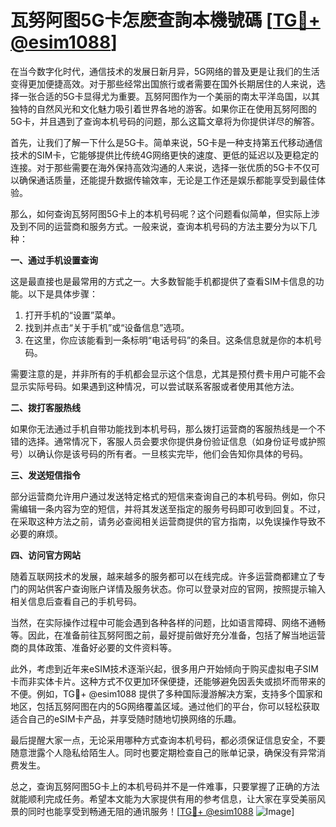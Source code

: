 # 瓦努阿图5G卡怎麽查詢本機號碼 [[TG💪+ @esim1088](https://t.me/s/esim1088)]

在当今数字化时代，通信技术的发展日新月异，5G网络的普及更是让我们的生活变得更加便捷高效。对于那些经常出国旅行或者需要在国外长期居住的人来说，选择一张合适的5G卡显得尤为重要。瓦努阿图作为一个美丽的南太平洋岛国，以其独特的自然风光和文化魅力吸引着世界各地的游客。如果你正在使用瓦努阿图的5G卡，并且遇到了查询本机号码的问题，那么这篇文章将为你提供详尽的解答。

首先，让我们了解一下什么是5G卡。简单来说，5G卡是一种支持第五代移动通信技术的SIM卡，它能够提供比传统4G网络更快的速度、更低的延迟以及更稳定的连接。对于那些需要在海外保持高效沟通的人来说，选择一张优质的5G卡不仅可以确保通话质量，还能提升数据传输效率，无论是工作还是娱乐都能享受到最佳体验。

那么，如何查询瓦努阿图5G卡上的本机号码呢？这个问题看似简单，但实际上涉及到不同的运营商和服务方式。一般来说，查询本机号码的方法主要分为以下几种：

**一、通过手机设置查询**

这是最直接也是最常用的方式之一。大多数智能手机都提供了查看SIM卡信息的功能。以下是具体步骤：

1. 打开手机的“设置”菜单。
2. 找到并点击“关于手机”或“设备信息”选项。
3. 在这里，你应该能看到一条标明“电话号码”的条目。这条信息就是你的本机号码。

需要注意的是，并非所有的手机都会显示这个信息，尤其是预付费卡用户可能不会显示实际号码。如果遇到这种情况，可以尝试联系客服或者使用其他方法。

**二、拨打客服热线**

如果你无法通过手机自带功能找到本机号码，那么拨打运营商的客服热线是一个不错的选择。通常情况下，客服人员会要求你提供身份验证信息（如身份证号或护照号）以确认你是该号码的所有者。一旦核实完毕，他们会告知你具体的号码。

**三、发送短信指令**

部分运营商允许用户通过发送特定格式的短信来查询自己的本机号码。例如，你只需编辑一条内容为空的短信，并将其发送至指定的服务号码即可收到回复。不过，在采取这种方法之前，请务必查阅相关运营商提供的官方指南，以免误操作导致不必要的麻烦。

**四、访问官方网站**

随着互联网技术的发展，越来越多的服务都可以在线完成。许多运营商都建立了专门的网站供客户查询账户详情及服务状态。你可以登录对应的官网，按照提示输入相关信息后查看自己的手机号码。

当然，在实际操作过程中可能会遇到各种各样的问题，比如语言障碍、网络不通畅等。因此，在准备前往瓦努阿图之前，最好提前做好充分准备，包括了解当地运营商的具体政策、准备好必要的文件资料等。

此外，考虑到近年来eSIM技术逐渐兴起，很多用户开始倾向于购买虚拟电子SIM卡而非实体卡片。这种方式不仅更加环保便捷，还能够避免因丢失或损坏而带来的不便。例如，TG💪+ @esim1088 提供了多种国际漫游解决方案，支持多个国家和地区，包括瓦努阿图在内的5G网络覆盖区域。通过他们的平台，你可以轻松获取适合自己的eSIM卡产品，并享受随时随地切换网络的乐趣。

最后提醒大家一点，无论采用哪种方式查询本机号码，都必须保证信息安全，不要随意泄露个人隐私给陌生人。同时也要定期检查自己的账单记录，确保没有异常消费发生。

总之，查询瓦努阿图5G卡上的本机号码并不是一件难事，只要掌握了正确的方法就能顺利完成任务。希望本文能为大家提供有用的参考信息，让大家在享受美丽风景的同时也能享受到畅通无阻的通讯服务！[[TG💪+ @esim1088](https://t.me/s/esim1088) ![Image](https://i.postimg.cc/4NQfJmqS/Snipaste-2025-05-13-00-14-12.png)]